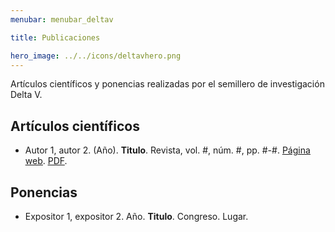```yaml
---
menubar: menubar_deltav

title: Publicaciones

hero_image: ../../icons/deltavhero.png
---
```


Artículos científicos y ponencias realizadas por el semillero de investigación Delta V.

## Artículos científicos
<!-- - Autor 1, autor 2. (Año). **Titulo**. Revista, vol. #, núm. #, pp. #-#. [<u>Página web</u>](). [<u>PDF</u>](). -->
- Autor 1, autor 2. (Año). **Titulo**. Revista, vol. #, núm. #, pp. #-#. [<u>Página web</u>](). [<u>PDF</u>]().



## Ponencias
<!-- - Expositor 1, expositor 2. Año. **Titulo**. Congreso. Lugar. -->
- Expositor 1, expositor 2. Año. **Titulo**. Congreso. Lugar.